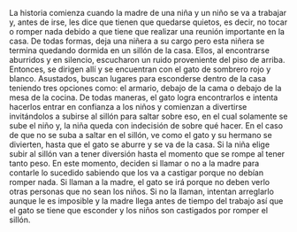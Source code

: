 La historia comienza cuando la madre de una niña y un niño se va a trabajar y, antes de irse, les dice que tienen que quedarse quietos, es decir, no tocar o romper nada debido a que tiene que realizar una reunión importante en la casa. De todas formas, deja una niñera a su cargo pero esta niñera se termina quedando dormida en un sillón de la casa. Ellos, al encontrarse aburridos y en silencio, escucharon un ruido proveniente del piso de arriba. Entonces, se dirigen allí y se encuentran con el gato de sombrero rojo y blanco. Asustados, buscan lugares para esconderse dentro de la casa teniendo tres opciones como: el armario, debajo de la cama o debajo de la mesa de la cocina. De todas maneras, el gato logra encontrarlos e intenta hacerlos entrar en confianza a los niños y comienzan a divertirse invitándolos a subirse al sillón para saltar sobre eso, en el cual solamente se sube el niño y, la niña queda con indecisión de sobre qué hacer. En el caso de que no se suba a saltar en el sillón, ve como el gato y su hermano se divierten, hasta que el gato se aburre y se va de la casa. Si la niña elige subir al sillón van a tener diversión hasta el momento que se rompe al tener tanto peso. En este momento, deciden si llamar o no a la madre para contarle lo sucedido sabiendo que los va a castigar porque no debían romper nada. Si llaman a la madre, el gato se irá porque no deben verlo otras personas que no sean los niños. Si no la llaman, intentan arreglarlo aunque le es imposible y la madre llega antes de tiempo del trabajo así que el gato se tiene que esconder y los niños son castigados por romper el sillón.
